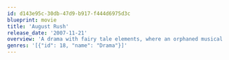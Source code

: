 ```yaml
---
id: d143e95c-30db-47d9-b917-f444d6975d3c
blueprint: movie
title: 'August Rush'
release_date: '2007-11-21'
overview: 'A drama with fairy tale elements, where an orphaned musical prodigy uses his gift as a clue to finding his birth parents.'
genres: '[{"id": 18, "name": "Drama"}]'
---
```

